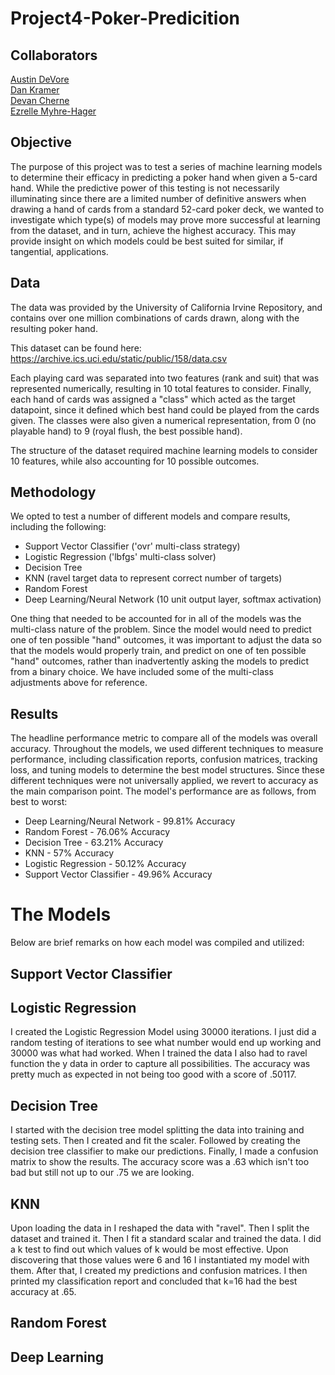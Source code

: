 # Project4-Poker-Predicition

## Collaborators
[Austin DeVore](https://github.com/adevore33) <br>
[Dan Kramer](https://github.com/d6kramer) <br>
[Devan Cherne](https://github.com/IAmTheGam3) <br>
[Ezrelle Myhre-Hager](https://github.com/myhre062)

## Objective

The purpose of this project was to test a series of machine learning models to determine their efficacy in predicting a poker hand when given a 5-card hand. While the predictive power of this testing is not necessarily illuminating since there are a limited number of definitive answers when drawing a hand of cards from a standard 52-card poker deck, we wanted to investigate which type(s) of models may prove more successful at learning from the dataset, and in turn, achieve the highest accuracy. This may provide insight on which models could be best suited for similar, if tangential, applications.

## Data

The data was provided by the University of California Irvine Repository, and contains over one million combinations of cards drawn, along with the resulting poker hand.

This dataset can be found here: https://archive.ics.uci.edu/static/public/158/data.csv

Each playing card was separated into two features (rank and suit) that was represented numerically, resulting in 10 total features to consider. Finally, each hand of cards was assigned a "class" which acted as the target datapoint, since it defined which best hand could be played from the cards given. The classes were also given a numerical representation, from 0 (no playable hand) to 9 (royal flush, the best possible hand).

The structure of the dataset required machine learning models to consider 10 features, while also accounting for 10 possible outcomes.

## Methodology

We opted to test a number of different models and compare results, including the following:

- Support Vector Classifier ('ovr' multi-class strategy)
- Logistic Regression ('lbfgs' multi-class solver)
- Decision Tree
- KNN (ravel target data to represent correct number of targets)
- Random Forest
- Deep Learning/Neural Network (10 unit output layer, softmax activation)

One thing that needed to be accounted for in all of the models was the multi-class nature of the problem. Since the model would need to predict one of ten possible "hand" outcomes, it was important to adjust the data so that the models would properly train, and predict on one of ten possible "hand" outcomes, rather than inadvertently asking the models to predict from a binary choice. We have included some of the multi-class adjustments above for reference.

## Results

The headline performance metric to compare all of the models was overall accuracy. Throughout the models, we used different techniques to measure performance, including classification reports, confusion matrices, tracking loss, and tuning models to determine the best model structures. Since these different techniques were not universally applied, we revert to accuracy as the main comparison point. The model's performance are as follows, from best to worst:

- Deep Learning/Neural Network - 99.81% Accuracy
- Random Forest - 76.06% Accuracy
- Decision Tree - 63.21% Accuracy
- KNN - 57% Accuracy
- Logistic Regression - 50.12% Accuracy
- Support Vector Classifier - 49.96% Accuracy

# The Models

Below are brief remarks on how each model was compiled and utilized:

## Support Vector Classifier

## Logistic Regression
I created the Logistic Regression Model using 30000 iterations.  I just did a random testing of iterations to see what number would end up working and 30000 was what had worked.  When I trained the data I also had to ravel function the y data in order to capture all possibilities.  The accuracy was pretty much as expected in not being too good with a score of .50117.

## Decision Tree
I started with the decision tree model splitting the data into training and testing sets.  Then I created and fit the scaler.  Followed by creating the decision tree classifier to make our predictions.  Finally, I made a confusion matrix to show the results.  The accuracy score was a .63 which isn't too bad but still not up to our .75 we are looking.

## KNN
Upon loading the data in I reshaped the data with "ravel". Then I split the dataset and trained it. Then I fit a standard scalar and trained the data. I did a k test to find out which values of k would be most effective. Upon discovering that those values were 6 and 16 I instantiated my model with them. After that, I created my predictions and confusion matrices. I then printed my classification report and concluded that k=16 had the best accuracy at .65.

## Random Forest

## Deep Learning
